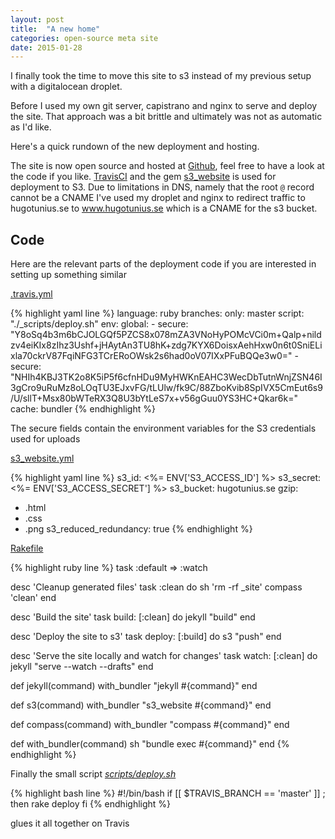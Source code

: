 ```yaml
---
layout: post
title:  "A new home"
categories: open-source meta site
date: 2015-01-28
---
```


I finally took the time to move this site to s3 instead of my previous setup with a digitalocean droplet. 

Before I used my own git server, capistrano and nginx to serve and deploy the site. That approach was a bit brittle and ultimately was not as automatic as I'd like.

Here's a quick rundown of the new deployment and hosting.

The site is now open source and hosted at [Github](https://github.com/k0nserv/hugotunius.se), feel free to have a look at the code if you like. [TravisCI](https://travis-ci.org) and the gem [s3_website](https://github.com/laurilehmijoki/s3_website) is used for deployment to S3. Due to limitations in DNS, namely that the root `@` record cannot be a CNAME I've used my droplet and nginx to redirect traffic to hugotunius.se to www.hugotunius.se which is a CNAME for the s3 bucket.

## Code

Here are the relevant parts of the deployment code if you are interested in setting up something similar

[.travis.yml](https://github.com/k0nserv/hugotunius.se/blob/master/.travis.yml)

{% highlight yaml line %}
language: ruby
branches:
  only: master
script: "./_scripts/deploy.sh"
env:
  global:
    - secure: "Y8oSq4b3m6bCJOLGQf5PZCS8x078mZA3VNoHyPOMcVCi0m+Qalp+nildzv4eiKIx8zIhz3Ushf+jHAytAn3TU8hK+zdg7KYX6DoisxAehHxw0n6t0SniELixla70ckrV87FqiNFG3TCrERoOWsk2s6had0oV07IXxPFuBQQe3w0="
    - secure: "NHIh4KBJ3TK2o8K5iP5f6cfnHDu9MyHWKnEAHC3WecDbTutnWnjZSN46I3gCro9uRuMz8oLOqTU3EJxvFG/tLUlw/fk9C/88ZboKvib8SpIVX5CmEut6s9/U/sllT+Msx80bWTeRX3Q8U3bYtLeS7x+v56gGuu0YS3HC+Qkar6k="
cache: bundler
{% endhighlight %}

The secure fields contain the environment variables for the S3 credentials used for uploads

[s3_website.yml](https://github.com/k0nserv/hugotunius.se/blob/master/s3_website.yml)

{% highlight yaml line %}
s3_id: <%= ENV['S3_ACCESS_ID'] %>
s3_secret: <%= ENV['S3_ACCESS_SECRET'] %>
s3_bucket: hugotunius.se
gzip:
  - .html
  - .css
  - .png
s3_reduced_redundancy: true
{% endhighlight %}

[Rakefile](https://github.com/k0nserv/hugotunius.se/blob/master/Rakefile)

{% highlight ruby line %}
task :default => :watch


desc 'Cleanup generated files'
task :clean do
  sh 'rm -rf _site'
  compass 'clean'
end

desc 'Build the site'
task build: [:clean] do
  jekyll "build"
end

desc 'Deploy the site to s3'
task deploy: [:build] do
  s3 "push"
end

desc 'Serve the site locally and watch for changes'
task watch: [:clean] do
  jekyll "serve --watch --drafts"
end

def jekyll(command)
  with_bundler "jekyll #{command}"
end

def s3(command)
  with_bundler "s3_website #{command}"
end

def compass(command)
  with_bundler "compass #{command}"
end

def with_bundler(command)
  sh "bundle exec #{command}"
end
{% endhighlight %}

Finally the small script [_scripts/deploy.sh_](https://github.com/k0nserv/hugotunius.se/blob/master/_scripts/deploy.sh)

{% highlight bash line %}
#!/bin/bash
if [[ $TRAVIS_BRANCH == 'master' ]] ; then
    rake deploy
fi
{% endhighlight %}

glues it all together on Travis
